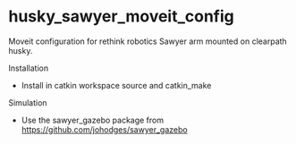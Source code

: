 # husky_sawyer_moveit_config
Moveit configuration for rethink robotics Sawyer arm mounted on clearpath husky.

Installation
* Install in catkin workspace source and catkin_make

Simulation
* Use the sawyer_gazebo package from https://github.com/johodges/sawyer_gazebo
